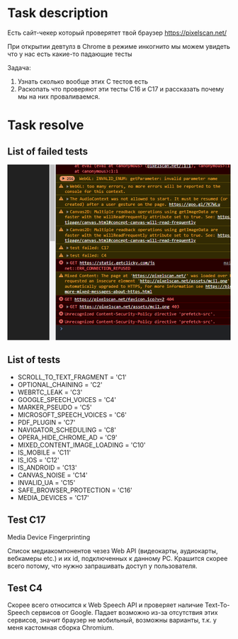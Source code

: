 # Task description

Есть сайт-чекер который проверятет твой браузер
https://pixelscan.net/

При открытии девтулз в Chrome в режиме инкогнито мы можем увидеть что у нас есть какие-то падающие тесты

Задача:
1) Узнать сколько вообще этих С<Number> тестов есть
2) Раскопать что проверяют эти тесты С16 и С17 и рассказать почему мы на них проваливаемся.

# Task resolve

## List of failed tests

![](Screenshot_Chromium_tests_C4_C17_failed.png)

## List of tests

- SCROLL_TO_TEXT_FRAGMENT = 'C1'
- OPTIONAL_CHAINING = 'C2'
- WEBRTC_LEAK = 'C3'
- GOOGLE_SPEECH_VOICES = 'C4'
- MARKER_PSEUDO = 'C5'
- MICROSOFT_SPEECH_VOICES = 'C6'
- PDF_PLUGIN = 'C7'
- NAVIGATOR_SCHEDULING = 'C8'
- OPERA_HIDE_CHROME_AD = 'C9'
- MIXED_CONTENT_IMAGE_LOADING = 'C10'
- IS_MOBILE = 'C11'
- IS_IOS = 'C12'
- IS_ANDROID = 'C13'
- CANVAS_NOISE = 'C14'
- INVALID_UA = 'C15'
- SAFE_BROWSER_PROTECTION = 'C16'
- MEDIA_DEVICES = 'C17'

## Test C17

Media Device Fingerprinting

Список медиакомпонентов чезез Web API (видеокарты, аудиокарты, вебкамеры etc.) и их id, подключенных к данному PC. Крашится скорее всего потому, что нужно запрашивать доступ у пользователя.

## Test C4

Скорее всего относится к Web Speech API и проверяет наличие Text-To-Speech сервисов от Google. Падает возможно из-за отсутствия этих сервисов, значит браузер не мобильный, возможны варианты, т.к. у меня кастомная сборка Chromium.

